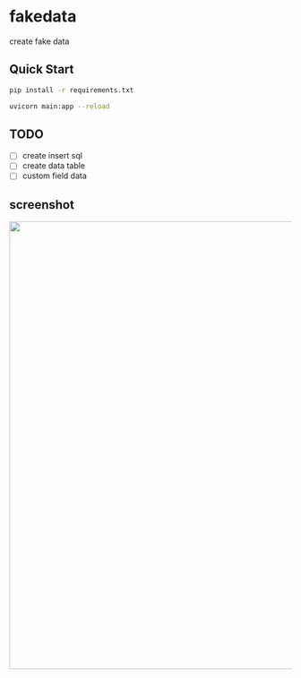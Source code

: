 # fakedata
create fake data

## Quick Start

```bash
pip install -r requirements.txt

uvicorn main:app --reload
```


## TODO

- [ ] create insert sql
- [ ] create data table
- [ ] custom field data

## screenshot

<img src="https://static01.imgkr.com/temp/71301adfa7b84fbf8586024a737d1b68.png" width=800 />